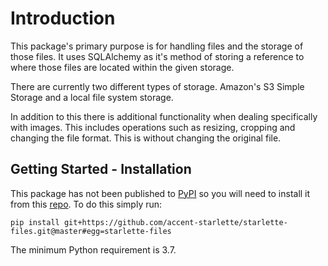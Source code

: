 # Introduction

This package's primary purpose is for handling files and the storage of those files.
It uses SQLAlchemy as it's method of storing a reference to where those files
are located within the given storage.

There are currently two different types of storage. Amazon's S3 Simple Storage and a local file system storage.

In addition to this there is additional functionality when dealing specifically with images.
This includes operations such as resizing, cropping and changing the file format. This is without 
changing the original file.

## Getting Started - Installation

This package has not been published to [PyPI](https://pypi.org) so you will need to install it from
this [repo](https://github.com/accent-starlette/starlette-files). To do this simply run:

```
pip install git+https://github.com/accent-starlette/starlette-files.git@master#egg=starlette-files
```

The minimum Python requirement is 3.7.